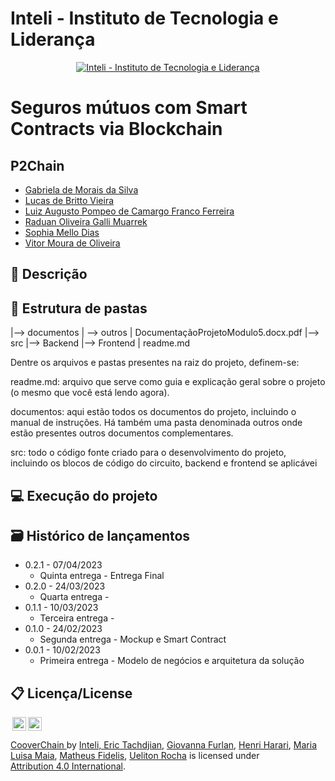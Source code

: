 
# Inteli - Instituto de Tecnologia e Liderança 

<p align="center">
<a href= "https://www.inteli.edu.br/"><img src="https://www.inteli.edu.br/wp-content/uploads/2021/08/20172028/marca_1-2.png" alt="Inteli - Instituto de Tecnologia e Liderança" border="0"></a>
</p>

# Seguros mútuos com Smart Contracts via Blockchain

## P2Chain

- <a href="https://www.linkedin.com/in/gabriela-de-morais-da-silva-467b29238/">Gabriela de Morais da Silva	</a>
- <a href="https://www.linkedin.com/in/lucas-britto-376665208/">Lucas de Britto Vieira	</a>
- <a href="https://www.linkedin.com/in/gutopompeo/">Luiz Augusto Pompeo de Camargo Franco Ferreira	</a>
- <a href="https://www.linkedin.com/in/raduanmuarrek/">Raduan Oliveira Galli Muarrek	</a>
- <a href="https://www.linkedin.com/in/sophia-dias/">Sophia Mello Dias	</a>
- <a href="https://www.linkedin.com/in/vitor-moura-de-oliveira/">Vitor Moura de Oliveira	</a>

## 📝 Descrição



## 📁 Estrutura de pastas

|--> documentos
 | --> outros
 | DocumentaçãoProjetoModulo5.docx.pdf
|--> src
 |--> Backend
 |--> Frontend
| readme.md

Dentre os arquivos e pastas presentes na raiz do projeto, definem-se:

readme.md: arquivo que serve como guia e explicação geral sobre o projeto (o mesmo que você está lendo agora).

documentos: aqui estão todos os documentos do projeto, incluindo o manual de instruções. Há também uma pasta denominada outros onde estão presentes outros documentos complementares.

src: todo o código fonte criado para o desenvolvimento do projeto, incluindo os blocos de código do circuito, backend e frontend se aplicávei

## 💻 Execução do projeto




## 🗃 Histórico de lançamentos

* 0.2.1 - 07/04/2023
    * Quinta entrega - Entrega Final
* 0.2.0 - 24/03/2023
    * Quarta entrega - 
* 0.1.1 - 10/03/2023
    * Terceira entrega - 
* 0.1.0 - 24/02/2023
    * Segunda entrega - Mockup e Smart Contract
* 0.0.1 - 10/02/2023
    * Primeira entrega - Modelo de negócios e arquitetura da solução

## 📋 Licença/License
<img style="height:22px!important;margin-left:3px;vertical-align:text-bottom;" src="https://mirrors.creativecommons.org/presskit/icons/cc.svg?ref=chooser-v1"><img style="height:22px!important;margin-left:3px;vertical-align:text-bottom;" src="https://mirrors.creativecommons.org/presskit/icons/by.svg?ref=chooser-v1"><p xmlns:cc="http://creativecommons.org/ns#" xmlns:dct="http://purl.org/dc/terms/"><a property="dct:title" rel="cc:attributionURL" href="https://github.com/2023M5T4-Inteli/Projeto2">CooverChain  <a> by </a> <a rel="cc:attributionURL dct:creator" property="cc:attributionName" href="https://github.com/InteliProjects/.github/blob/main/profile/README.md">Inteli, <a href="https://www.linkedin.com/in/erictach/">Eric Tachdjian</a>, <a href="https://www.linkedin.com/in/giovanna-furlan-torres-378316182/">Giovanna Furlan</a>, <a href="https://www.linkedin.com/in/henri-harari-717930242/">Henri Harari</a>,  <a href="https://www.linkedin.com/in/maria-lu%C3%ADsa-maia-14384a212/">Maria Luisa Maia</a>, <a href="https://www.linkedin.com/in/matheus-fidelis-680520232/">Matheus Fidelis</a>, <a href="https://www.linkedin.com/in/uelitonrocha/">Ueliton Rocha</a> is licensed under <a href="http://creativecommons.org/licenses/by/4.0/?ref=chooser-v1" target="_blank" rel="license noopener noreferrer" style="display:inline-block;">Attribution 4.0 International</a>.</p>
